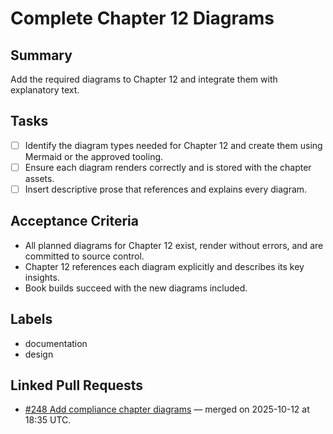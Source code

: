 # Complete Chapter 12 Diagrams

## Summary
Add the required diagrams to Chapter 12 and integrate them with explanatory text.

## Tasks
- [ ] Identify the diagram types needed for Chapter 12 and create them using Mermaid or the approved tooling.
- [ ] Ensure each diagram renders correctly and is stored with the chapter assets.
- [ ] Insert descriptive prose that references and explains every diagram.

## Acceptance Criteria
- All planned diagrams for Chapter 12 exist, render without errors, and are committed to source control.
- Chapter 12 references each diagram explicitly and describes its key insights.
- Book builds succeed with the new diagrams included.

## Labels
- documentation
- design

## Linked Pull Requests
- [#248 Add compliance chapter diagrams](https://github.com/Geonitab/architecture_as_code/pull/248) — merged on 2025-10-12 at 18:35 UTC.
